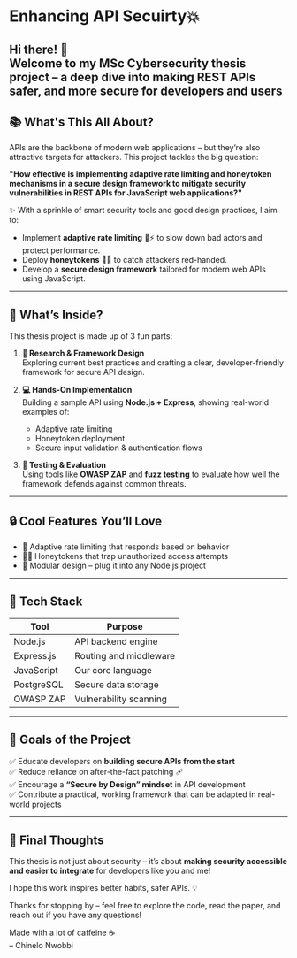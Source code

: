# Enhancing API Secuirty💥 

Hi there! 👋  
Welcome to my MSc Cybersecurity thesis project – a deep dive into making REST APIs safer, and more secure for developers and users
---

## 📚 What's This All About?

APIs are the backbone of modern web applications – but they’re also attractive targets for attackers. 
This project tackles the big question:

**"How effective is implementing adaptive rate limiting and honeytoken mechanisms in a secure design framework to mitigate security vulnerabilities in REST APIs for JavaScript web applications?"**

✨ With a sprinkle of smart security tools and good design practices, I aim to:

- Implement **adaptive rate limiting** 🐢⚡ to slow down bad actors and protect performance.
- Deploy **honeytokens** 🍯🎣 to catch attackers red-handed.
- Develop a **secure design framework** tailored for modern web APIs using JavaScript.

---

## 🧩 What’s Inside?

This thesis project is made up of 3 fun parts:

1. **🎯 Research & Framework Design**  
   Exploring current best practices and crafting a clear, developer-friendly framework for secure API design.

2. **💻 Hands-On Implementation**  
   Building a sample API using **Node.js + Express**, showing real-world examples of:
   - Adaptive rate limiting
   - Honeytoken deployment
   - Secure input validation & authentication flows

3. **🧪 Testing & Evaluation**  
   Using tools like **OWASP ZAP** and **fuzz testing** to evaluate how well the framework defends against common threats.

---

## 🔒 Cool Features You’ll Love

- 🧠 Adaptive rate limiting that responds based on behavior
- 🕵️‍♀️ Honeytokens that trap unauthorized access attempts
- 🔄 Modular design – plug it into any Node.js project

---

## 🚀 Tech Stack

| Tool         | Purpose                      |
|--------------|------------------------------|
| Node.js      | API backend engine           |
| Express.js   | Routing and middleware       |
| JavaScript   | Our core language            |
| PostgreSQL   | Secure data storage          |
| OWASP ZAP    | Vulnerability scanning       |

---

## 🧠 Goals of the Project

✅ Educate developers on **building secure APIs from the start**  
✅ Reduce reliance on after-the-fact patching 🩹  
✅ Encourage a **“Secure by Design” mindset** in API development  
✅ Contribute a practical, working framework that can be adapted in real-world projects

---

## 🧁 Final Thoughts

This thesis is not just about security – it’s about **making security accessible and easier to integrate** for developers like you and me!

I hope this work inspires better habits, safer APIs. 💡

Thanks for stopping by – feel free to explore the code, read the paper, and reach out if you have any questions!

Made with a lot  of caffeine ☕  
– Chinelo Nwobbi


